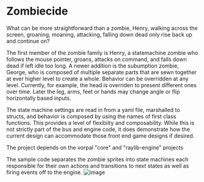 # Zombiecide

What can be more straightforward than a zombie, Henry, walking across the screen, groaning, moaning, attacking, falling
down dead only rise back up and continue on?

The first member of the zombie family is Henry, a statemachine zombie who follows the mouse pointer, groans, attacks on
command, and falls down dead if left idle too long. A newer addition is the subumption zombie, George, who is composed
of multiple separate parts that are sewn together at ever higher level to create a whole. Behavior can be overridden at
any level. Currently, for example, the head is overriden to present different ones over time. Later the leg, arms, feet
or hands may change angle or flip horizontally based inputs.

The state machine settings are read in from a yaml file, marshalled to structs, and behavior is composed by using the
names of first class functions. This provides a level of flexibiity and composability. While this is not strictly part
of the bus and engine code, it does demonstrate how the current design can accommodate those front end game designs if
desired.

The project depends on the vorpal "core" and "raylib-engine" projects

The sample code separates the zombie sprites into state machines each responsible for their own actions and transitions
to next states as well as firing events off to the engine.
![image](https://github.com/vorpalgame/vorpal/assets/3209869/95c3be51-a423-405b-8825-f5114160776d)


